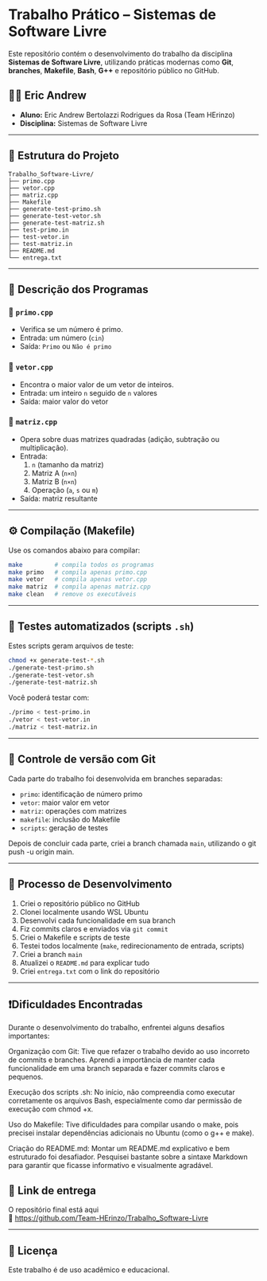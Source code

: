 # Trabalho Prático – Sistemas de Software Livre

Este repositório contém o desenvolvimento do trabalho da disciplina **Sistemas de Software Livre**, utilizando práticas modernas como **Git**, **branches**, **Makefile**, **Bash**, **G++** e repositório público no GitHub.

## 👨‍💻 Eric Andrew

- **Aluno:** Eric Andrew Bertolazzi Rodrigues da Rosa (Team HErinzo)  
- **Disciplina:** Sistemas de Software Livre  

---

## 📌 Estrutura do Projeto

```
Trabalho_Software-Livre/
├── primo.cpp
├── vetor.cpp
├── matriz.cpp
├── Makefile
├── generate-test-primo.sh
├── generate-test-vetor.sh
├── generate-test-matriz.sh
├── test-primo.in
├── test-vetor.in
├── test-matriz.in
├── README.md
└── entrega.txt
```

---

## 🧠 Descrição dos Programas

### 🔹 `primo.cpp`
- Verifica se um número é primo.
- Entrada: um número (`cin`)
- Saída: `Primo` ou `Não é primo`

### 🔹 `vetor.cpp`
- Encontra o maior valor de um vetor de inteiros.
- Entrada: um inteiro `n` seguido de `n` valores
- Saída: maior valor do vetor

### 🔹 `matriz.cpp`
- Opera sobre duas matrizes quadradas (adição, subtração ou multiplicação).
- Entrada:
  1. `n` (tamanho da matriz)
  2. Matriz A (`n×n`)
  3. Matriz B (`n×n`)
  4. Operação (`a`, `s` ou `m`)
- Saída: matriz resultante

---

## ⚙️ Compilação (Makefile)

Use os comandos abaixo para compilar:

```bash
make         # compila todos os programas
make primo   # compila apenas primo.cpp
make vetor   # compila apenas vetor.cpp
make matriz  # compila apenas matriz.cpp
make clean   # remove os executáveis
```

---

## 🧪 Testes automatizados (scripts `.sh`)

Estes scripts geram arquivos de teste:

```bash
chmod +x generate-test-*.sh
./generate-test-primo.sh
./generate-test-vetor.sh
./generate-test-matriz.sh
```

Você poderá testar com:

```bash
./primo < test-primo.in
./vetor < test‑vetor.in
./matriz < test-matriz.in
```

---

## 🔁 Controle de versão com Git

Cada parte do trabalho foi desenvolvida em branches separadas:

- `primo`: identificação de número primo
- `vetor`: maior valor em vetor
- `matriz`: operações com matrizes
- `makefile`: inclusão do Makefile
- `scripts`: geração de testes

Depois de concluir cada parte, criei a branch chamada `main`, utilizando o git push -u origin main.

---

## 🚀 Processo de Desenvolvimento

1. Criei o repositório público no GitHub  
2. Clonei localmente usando WSL Ubuntu  
3. Desenvolvi cada funcionalidade em sua branch  
4. Fiz commits claros e enviados via `git commit`  
5. Criei o Makefile e scripts de teste  
6. Testei todos localmente (`make`, redirecionamento de entrada, scripts)  
7. Criei a branch `main`  
8. Atualizei o `README.md` para explicar tudo  
9. Criei `entrega.txt` com o link do repositório

---

## ❗Dificuldades Encontradas
Durante o desenvolvimento do trabalho, enfrentei alguns desafios importantes:

Organização com Git: Tive que refazer o trabalho devido ao uso incorreto de commits e branches. Aprendi a importância de manter cada funcionalidade em uma branch separada e fazer commits claros e pequenos.

Execução dos scripts .sh: No início, não compreendia como executar corretamente os arquivos Bash, especialmente como dar permissão de execução com chmod +x.

Uso do Makefile: Tive dificuldades para compilar usando o make, pois precisei instalar dependências adicionais no Ubuntu (como o g++ e make).

Criação do README.md: Montar um README.md explicativo e bem estruturado foi desafiador. Pesquisei bastante sobre a sintaxe Markdown para garantir que ficasse informativo e visualmente agradável.

## 📎 Link de entrega

O repositório final está aqui  
📌 https://github.com/Team-HErinzo/Trabalho_Software-Livre

---

## 📃 Licença

Este trabalho é de uso acadêmico e educacional.
